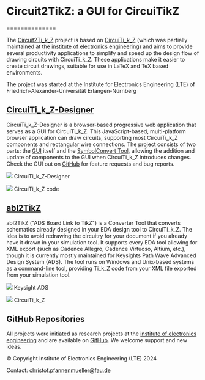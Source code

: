 # Circuit2TikZ: a GUI for CircuiTikZ

==============

The [Circuit2Ti_k_Z](https://github.com/Circuit2TikZ) project is based on [CircuiTi_k_Z](https://github.com/circuitikz) (which was partially maintained at the [institute of electronics engineering](https://www.lte.tf.fau.de)) and aims to provide several productivity applications to simplify and speed up the design flow of drawing circuits with CircuiTi_k_Z. These applications make it easier to create circuit drawings, suitable for use in LaTeX and TeX based environments.

The project was started at the Institute for Electronics Engineering (LTE) of Friedrich-Alexander-Universität Erlangen-Nürnberg

[CircuiTi_k_Z-Designer](https://circuit2tikz.tf.fau.de/designer)
----------------------------------------------------------------

CircuiTi_k_Z-Designer is a browser-based progressive web application that serves as a GUI for CircuiTi_k_Z. This JavaScript-based, multi-platform browser application can draw circuits, supporting most CircuiTi_k_Z components and rectangular wire connections. The project consists of two parts: the [GUI](https://github.com/Circuit2TikZ/CircuiTikZ-Designer) itself and the [SymbolConvert Tool](https://github.com/Circuit2TikZ/SymbolConvert), allowing the addition and update of components to the GUI when CircuiTi_k_Z introduces changes. Check the GUI out on [GitHub](https://github.com/Circuit2TikZ/CircuiTikZ-Designer) for feature requests and bug reports.

[![](https://circuit2tikz.tf.fau.de/images/designer.png)](https://circuit2tikz.tf.fau.de/designer) CircuiTi_k_Z-Designer

[![](https://circuit2tikz.tf.fau.de/images/designer_code.png)](https://circuit2tikz.tf.fau.de/designer) CircuiTi_k_Z code

[abl2TikZ](https://github.com/Circuit2TikZ/abl2tikz)
----------------------------------------------------

abl2TikZ ("ADS Board Link to TikZ") is a Converter Tool that converts schematics already designed in your EDA design tool to CircuiTi_k_Z. The idea is to avoid redrawing the circuitry for your document if you already have it drawn in your simulation tool. It supports every EDA tool allowing for XML export (such as Cadence Allegro, Cadence Virtuoso, Altium, etc.), though it is currently mostly maintained for Keysights Path Wave Advanced Design System (ADS). The tool runs on Windows and Unix-based systems as a command-line tool, providing Ti_k_Z code from your XML file exported from your simulation tool.

[![](https://circuit2tikz.tf.fau.de/images/ads.png)](https://github.com/Circuit2TikZ/abl2tikz) Keysight ADS

[![](https://circuit2tikz.tf.fau.de/images/circuitikz.png)](https://github.com/Circuit2TikZ/abl2tikz) CircuiTi_k_Z

GitHub Repositories
-------------------

All projects were initiated as research projects at the [institute of electronics engineering](https://www.lte.tf.fau.de) and are available on [GitHub](https://github.com/orgs/Circuit2TikZ/repositories). We welcome support and new ideas.

©️ Copyright Institute of Electronics Engineering (LTE) 2024

Contact: [christof.pfannenmueller@fau.de](mailto:christof.pfannenmueller@fau.de)
